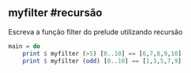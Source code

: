 ## myfilter #recursão
[](solver.hs)

Escreva a função filter do prelude utilizando recursão

```hs
main = do
    print $ myfilter (>5) [0..10] == [6,7,8,9,10]
    print $ myfilter (odd) [0..10] == [1,3,5,7,9]
```
